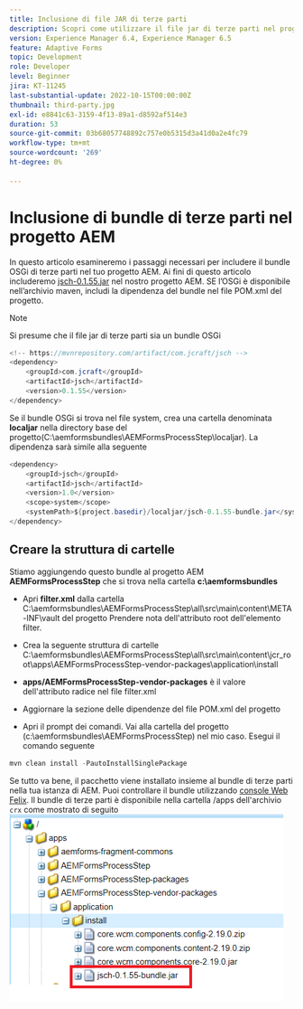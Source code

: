 ```yaml
---
title: Inclusione di file JAR di terze parti
description: Scopri come utilizzare il file jar di terze parti nel progetto AEM
version: Experience Manager 6.4, Experience Manager 6.5
feature: Adaptive Forms
topic: Development
role: Developer
level: Beginner
jira: KT-11245
last-substantial-update: 2022-10-15T00:00:00Z
thumbnail: third-party.jpg
exl-id: e8841c63-3159-4f13-89a1-d8592af514e3
duration: 53
source-git-commit: 03b68057748892c757e0b5315d3a41d0a2e4fc79
workflow-type: tm+mt
source-wordcount: '269'
ht-degree: 0%

---
```


# Inclusione di bundle di terze parti nel progetto AEM

In questo articolo esamineremo i passaggi necessari per includere il bundle OSGi di terze parti nel tuo progetto AEM. Ai fini di questo articolo includeremo [jsch-0.1.55.jar](https://repo1.maven.org/maven2/com/jcraft/jsch/0.1.55/jsch-0.1.55.jar) nel nostro progetto AEM.  SE l’OSGi è disponibile nell’archivio maven, includi la dipendenza del bundle nel file POM.xml del progetto.

>[!NOTE]
> Si presume che il file jar di terze parti sia un bundle OSGi

```java
<!-- https://mvnrepository.com/artifact/com.jcraft/jsch -->
<dependency>
    <groupId>com.jcraft</groupId>
    <artifactId>jsch</artifactId>
    <version>0.1.55</version>
</dependency>
```

Se il bundle OSGi si trova nel file system, crea una cartella denominata **localjar** nella directory base del progetto(C:\aemformsbundles\AEMFormsProcessStep\localjar). La dipendenza sarà simile alla seguente

```java
<dependency>
    <groupId>jsch</groupId>
    <artifactId>jsch</artifactId>
    <version>1.0</version>
    <scope>system</scope>
    <systemPath>${project.basedir}/localjar/jsch-0.1.55-bundle.jar</systemPath>
</dependency>
```

## Creare la struttura di cartelle

Stiamo aggiungendo questo bundle al progetto AEM **AEMFormsProcessStep** che si trova nella cartella **c:\aemformsbundles**

* Apri **filter.xml** dalla cartella C:\aemformsbundles\AEMFormsProcessStep\all\src\main\content\META-INF\vault del progetto
Prendere nota dell&#39;attributo root dell&#39;elemento filter.

* Crea la seguente struttura di cartelle C:\aemformsbundles\AEMFormsProcessStep\all\src\main\content\jcr_root\apps\AEMFormsProcessStep-vendor-packages\application\install
* **apps/AEMFormsProcessStep-vendor-packages** è il valore dell&#39;attributo radice nel file filter.xml
* Aggiornare la sezione delle dipendenze del file POM.xml del progetto
* Apri il prompt dei comandi. Vai alla cartella del progetto (c:\aemformsbundles\AEMFormsProcessStep) nel mio caso. Esegui il comando seguente

```java
mvn clean install -PautoInstallSinglePackage
```

Se tutto va bene, il pacchetto viene installato insieme al bundle di terze parti nella tua istanza di AEM. Puoi controllare il bundle utilizzando [console Web Felix](http://localhost:4502/system/console/bundles). Il bundle di terze parti è disponibile nella cartella /apps dell&#39;archivio `crx` come mostrato di seguito
![terze parti](assets/custom-bundle1.png)

